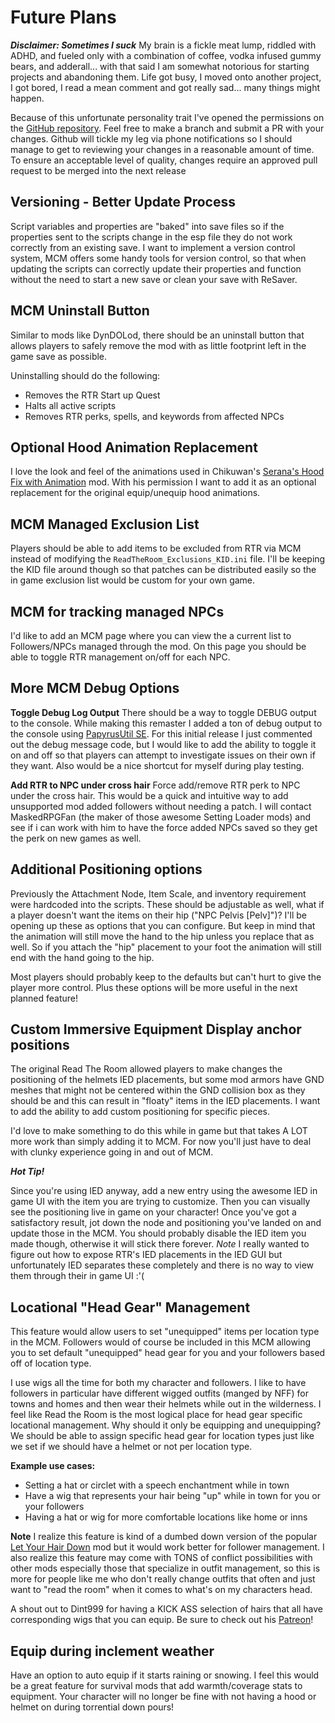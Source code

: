 # Future Plans

***Disclaimer: Sometimes I suck***
My brain is a fickle meat lump, riddled with ADHD, and fueled only with a combination of coffee, vodka infused gummy bears, and adderall... with that said I am somewhat notorious for starting projects and abandoning them. Life got busy, I moved onto another project, I got bored, I read a mean comment and got really sad... many things might happen.

Because of this unfortunate personality trait I've opened the permissions on the [GitHub repository](https://github.com/raziell74/skyrim-read-the-room-tweaks). Feel free to make a branch and submit a PR with your changes. Github will tickle my leg via phone notifications so I should manage to get to reviewing your changes in a reasonable amount of time. To ensure an acceptable level of quality, changes require an approved pull request to be merged into the next release

## Versioning - Better Update Process

Script variables and properties are "baked" into save files so if the properties sent to the scripts change in the esp file they do not work correctly from an existing save. I want to implement a version control system, MCM offers some handy tools for version control, so that when updating the scripts can correctly update their properties and function without the need to start a new save or clean your save with ReSaver.

## MCM Uninstall Button

Similar to mods like DynDOLod, there should be an uninstall button that allows players to safely remove the mod with as little footprint left in the game save as possible.

Uninstalling should do the following:

- Removes the RTR Start up Quest
- Halts all active scripts
- Removes RTR perks, spells, and keywords from affected NPCs

## Optional Hood Animation Replacement

I love the look and feel of the animations used in Chikuwan's [Serana's Hood Fix with Animation](https://www.nexusmods.com/skyrimspecialedition/mods/80336) mod. With his permission I want to add it as an optional replacement for the original equip/unequip hood animations.

## MCM Managed Exclusion List

Players should be able to add items to be excluded from RTR via MCM instead of modifying the `ReadTheRoom_Exclusions_KID.ini` file. I'll be keeping the KID file around though so that patches can be distributed easily so the in game exclusion list would be custom for your own game.

## MCM for tracking managed NPCs

I'd like to add an MCM page where you can view the a current list to Followers/NPCs managed through the mod. 
On this page you should be able to toggle RTR management on/off for each NPC.

## More MCM Debug Options

**Toggle Debug Log Output**
There should be a way to toggle DEBUG output to the console. While making this remaster I added a ton of debug output to the console using [PapyrusUtil SE](https://www.nexusmods.com/skyrimspecialedition/mods/13048). For this initial release I just commented out the debug message code, but I would like to add the ability to toggle it on and off so that players can attempt to investigate issues on their own if they want. Also would be a nice shortcut for myself during play testing.

**Add RTR to NPC under cross hair**
Force add/remove RTR perk to NPC under the cross hair. This would be a quick and intuitive way to add unsupported mod added followers without needing a patch. I will contact MaskedRPGFan (the maker of those awesome Setting Loader mods) and see if i can work with him to have the force added NPCs saved so they get the perk on new games as well.

## Additional Positioning options

Previously the Attachment Node, Item Scale, and inventory requirement were hardcoded into the scripts. These should be adjustable as well, what if a player doesn't want the items on their hip ("NPC Pelvis [Pelv]")? I'll be opening up these as options that you can configure. But keep in mind that the animation will still move the hand to the hip unless you replace that as well. So if you attach the "hip" placement to your foot the animation will still end with the hand going to the hip.

Most players should probably keep to the defaults but can't hurt to give the player more control. Plus these options will be more useful in the next planned feature!

## Custom Immersive Equipment Display anchor positions

The original Read The Room allowed players to make changes the positioning of the helmets IED placements, but some mod armors have GND meshes that might not be centered within the GND collision box as they should be and this can result in "floaty" items in the IED placements. I want to add the ability to add custom positioning for specific pieces.

I'd love to make something to do this while in game but that takes A LOT more work than simply adding it to MCM. For now you'll just have to deal with clunky experience going in and out of MCM.

***Hot Tip!***

Since you're using IED anyway, add a new entry using the awesome IED in game UI with the item you are trying to customize. Then you can visually see the positioning live in game on your character! Once you've got a satisfactory result, jot down the node and positioning you've landed on and update those in the MCM. You should probably disable the IED item you made though, otherwise it will stick there forever. *Note* I really wanted to figure out how to expose RTR's IED placements in the IED GUI but unfortunately IED separates these completely and there is no way to view them through their in game UI :'( 

## Locational "Head Gear" Management

This feature would allow users to set "unequipped" items per location type in the MCM. Followers would of course be included in this MCM allowing you to set default "unequipped" head gear for you and your followers based off of location type.

I use wigs all the time for both my character and followers. I like to have followers in particular have different wigged outfits (manged by NFF) for towns and homes and then wear their helmets while out in the wilderness. I feel like Read the Room is the most logical place for head gear specific locational management. Why should it only be equipping and unequipping? We should be able to assign specific head gear for location types just like we set if we should have a helmet or not per location type.

**Example use cases:**

  - Setting a hat or circlet with a speech enchantment while in town
  - Have a wig that represents your hair being "up" while in town for you or your followers
  - Having a hat or wig for more comfortable locations like home or inns

**Note** I realize this feature is kind of a dumbed down version of the popular [Let Your Hair Down](https://www.nexusmods.com/skyrimspecialedition/mods/81444) mod but it would work better for follower management. I also realize this feature may come with TONS of conflict possibilities with other mods especially those that specialize in outfit management, so this is more for people like me who don't really change outfits that often and just want to "read the room" when it comes to what's on my characters head.  

A shout out to Dint999 for having a KICK ASS selection of hairs that all have corresponding wigs that you can equip. Be sure to check out his [Patreon](https://www.patreon.com/dint999/posts)!

## Equip during inclement weather

Have an option to auto equip if it starts raining or snowing. I feel this would be a great feature for survival mods that add warmth/coverage stats to equipment. Your character will no longer be fine with not having a hood or helmet on during torrential down pours!
